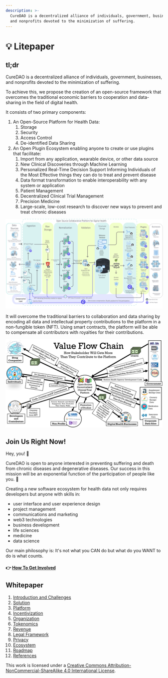 ```yaml
---
description: >-
  CureDAO is a decentralized alliance of individuals, government, businesses,
  and nonprofits devoted to the minimization of suffering.
---
```


# 💡 Litepaper

## tl;dr

CureDAO is a decentralized alliance of individuals, government, businesses, and nonprofits devoted to the minimization of suffering.

To achieve this, we propose the creation of an open-source framework that overcomes the traditional economic barriers to cooperation and data-sharing in the field of digital health.

It consists of two primary components:

1. An Open-Source Platform for Health Data:
   1. Storage
   2. Security
   3. Access Control
   4. De-identified Data Sharing
2. An Open Plugin Ecosystem enabling anyone to create or use plugins that facilitate:
   1. Import from any application, wearable device, or other data source
   2. New Clinical Discoveries through Machine Learning
   3. Personalized Real-Time Decision Support Informing Individuals of the Most Effective things they can do to treat and prevent disease
   4. Data format transformation to enable interoperability with any system or application
   5. Patient Management
   6. Decentralized Clinical Trial Management
   7. Precision Medicine
   8. Large-scale, low-cost research to discover new ways to prevent and treat chronic diseases

![platform](assets/diagrams/layered-platform-architecture-diagram.png)

It will overcome the traditional barriers to collaboration and data sharing by encoding all data and intellectual property contributions to the platform in a non-fungible token (NFT). Using smart contracts, the platform will be able to compensate all contributors with royalties for their contributions.

![value chain](assets/incentivization/value-flow-chain.png)

## Join Us Right Now!

Hey, you! 👀

CureDAO is open to anyone interested in preventing suffering and death from chronic diseases and degenerative diseases. Our success in this mission will be an exponential function of the participation of people like you. 🚀

Creating a new software ecosystem for health data not only requires developers but anyone with skills in:

* user interface and user experience design
* project management
* communications and marketing
* web3 technologies
* business development
* life sciences
* medicine
* data science

Our main philosophy is: It's not what you CAN do but what do you WANT to do is what counts.

#### 👉 [How To Get Involved](how-to/)

## Whitepaper

1. [Introduction and Challenges](constitution/1-introduction-and-challenges.md)
2. [Solution](constitution/2-solution.md)
3. [Platform](constitution/3-platform.md)
4. [Incentivization](constitution/4-incentivization.md)
5. [Organization](constitution/5-organization.md)
6. [Tokenomics](constitution/6-tokenomics.md)
7. [Revenue](constitution/7-revenue.md)
8. [Legal Framework](constitution/8-legal-framework.md)
9. [Privacy](constitution/9-privacy.md)
10. [Ecosystem](constitution/10-ecosystem.md)
11. [Roadmap](constitution/11-roadmap.md)
12. [References](constitution/12-references.md)

This work is licensed under a [Creative Commons Attribution-NonCommercial-ShareAlike 4.0 International License](http://creativecommons.org/licenses/by-nc-sa/4.0/).
